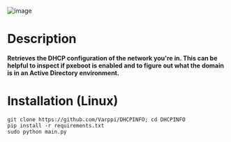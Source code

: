 ![image](https://github.com/Varppi/DHCPINFO/blob/main/dhcpinfo.png?raw=true)


# Description
<b>Retrieves the DHCP configuration of the network you're in. This can be helpful to inspect if pxeboot is enabled and to figure out what the domain is in an Active Directory environment.</b>

# Installation (Linux)
```
git clone https://github.com/Varppi/DHCPINFO; cd DHCPINFO
pip install -r requirements.txt
sudo python main.py
```
